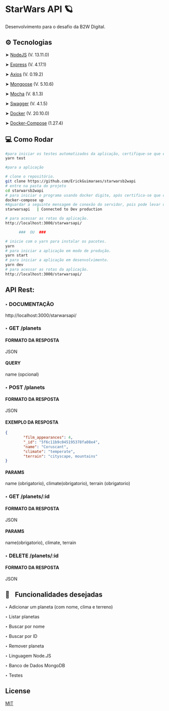 # StarWars API 🪐

Desenvolvimento para o desafio da B2W Digital. 


## ⚙️ Tecnologias

➤ [NodeJS](https://nodejs.org/en/) (V. 13.11.0)

➤ [Express](https://expressjs.com/pt-br/) (V. 4.17.1)

➤ [Axios](https://github.com/axios/axios) (V. 0.19.2)

➤ [Mongoose](https://mongoosejs.com/) (V. 5.10.6)

➤ [Mocha](https://mochajs.org/) (V. 8.1.3)

➤ [Swagger](https://swagger.io/) (V. 4.1.5)

➤ [Docker](https://www.docker.com/) (V. 20.10.0)

➤ [Docker-Compose](https://docs.docker.com/compose/install/) (1.27.4)


## 💻 Como Rodar 
```bash
#para iniciar os testes automatizados da aplicação, certifique-se que esteja com o mongo localfuncionando e digite.
yarn test

#para a aplicação

# clone o repositório.
git clone https://github.com/ErickGuimaraes/starwarsb2wapi
# entre na pasta do projeto
cd starwarsb2wapi
# para iniciar o programa usando docker digite, após certifica-se que o docker esteja instalado.
docker-compose up
#Aguardar a seguinte mensagem de conexão do servidor, pois pode levar um tempinho
starwarsapi   | Connected to Dev production

# para acessar as rotas da aplicação.
http://localhost:3000/starwarsapi/

      ###  OU  ###

# inicie com o yarn para instalar os pacotes.
yarn
# para iniciar a aplicação em modo de produção.
yarn start
# para iniciar a aplicação em desenvolvimento.
yarn dev
# para acessar as rotas da aplicação.
http://localhost:3000/starwarsapi/
```

## API Rest:

### ‣ DOCUMENTAÇÃO
http://localhost:3000/starwarsapi/

### ‣ GET /planets 
#### FORMATO DA RESPOSTA
JSON
#### QUERY
name (opcional)

### ‣ POST /planets 
#### FORMATO DA RESPOSTA
JSON
#### EXEMPLO DA RESPOSTA
```json
{
        "film_appearances": 4,
        "_id": "5f6c11b9c045195378fa08e4",
        "name": "Coruscant",
        "climate": "temperate",
        "terrain": "cityscape, mountains"
}
```
#### PARAMS
name (obrigatorio), climate(obrigatorio), terrain (obrigatorio)

### ‣ GET /planets/:id
#### FORMATO DA RESPOSTA
JSON
#### PARAMS
name(obrigatorio), climate, terrain

### ‣ DELETE /planets/:id
#### FORMATO DA RESPOSTA
JSON

## 🔨    Funcionalidades desejadas

‣ Adicionar um planeta (com nome, clima e terreno)

‣ Listar planetas

‣ Buscar por nome

‣ Buscar por ID

‣ Remover planeta

‣ Linguagem Node.JS

‣ Banco de Dados MongoDB

‣ Testes

## License
[MIT](https://choosealicense.com/licenses/mit/)
